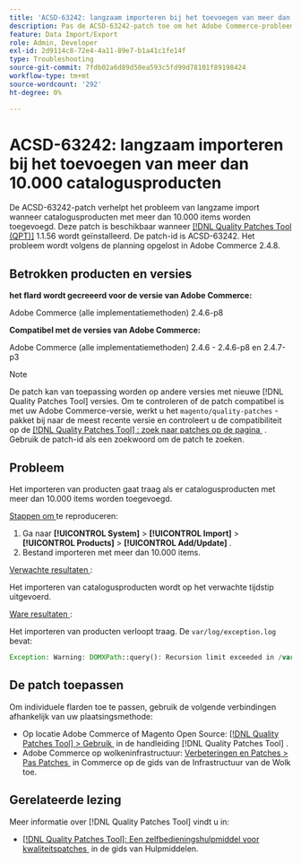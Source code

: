 ```yaml
---
title: 'ACSD-63242: langzaam importeren bij het toevoegen van meer dan 10.000 catalogusproducten'
description: Pas de ACSD-63242-patch toe om het Adobe Commerce-probleem van trage import te verhelpen wanneer catalogusproducten met meer dan 10.000 items worden toegevoegd.
feature: Data Import/Export
role: Admin, Developer
exl-id: 2d9114c8-72e4-4a11-89e7-b1a41c1fe14f
type: Troubleshooting
source-git-commit: 7fdb02a6d89d50ea593c5fd99d78101f89198424
workflow-type: tm+mt
source-wordcount: '292'
ht-degree: 0%

---
```


# ACSD-63242: langzaam importeren bij het toevoegen van meer dan 10.000 catalogusproducten

De ACSD-63242-patch verhelpt het probleem van langzame import wanneer catalogusproducten met meer dan 10.000 items worden toegevoegd. Deze patch is beschikbaar wanneer [[!DNL Quality Patches Tool (QPT)]](/help/tools/quality-patches-tool/quality-patches-tool-to-self-serve-quality-patches.md) 1.1.56 wordt geïnstalleerd. De patch-id is ACSD-63242. Het probleem wordt volgens de planning opgelost in Adobe Commerce 2.4.8.

## Betrokken producten en versies

**het flard wordt gecreeerd voor de versie van Adobe Commerce:**

Adobe Commerce (alle implementatiemethoden) 2.4.6-p8

**Compatibel met de versies van Adobe Commerce:**

Adobe Commerce (alle implementatiemethoden) 2.4.6 - 2.4.6-p8 en 2.4.7-p3

>[!NOTE]
>
>De patch kan van toepassing worden op andere versies met nieuwe [!DNL Quality Patches Tool] versies. Om te controleren of de patch compatibel is met uw Adobe Commerce-versie, werkt u het `magento/quality-patches` -pakket bij naar de meest recente versie en controleert u de compatibiliteit op de [[!DNL Quality Patches Tool] : zoek naar patches op de pagina &#x200B;](https://experienceleague.adobe.com/tools/commerce-quality-patches/index.html?lang=nl-NL) . Gebruik de patch-id als een zoekwoord om de patch te zoeken.

## Probleem

Het importeren van producten gaat traag als er catalogusproducten met meer dan 10.000 items worden toegevoegd.

<u> Stappen om </u> te reproduceren:

1. Ga naar **[!UICONTROL System]** > **[!UICONTROL Import]** > **[!UICONTROL Products]** > **[!UICONTROL Add/Update]** .
1. Bestand importeren met meer dan 10.000 items.

<u> Verwachte resultaten </u>:

Het importeren van catalogusproducten wordt op het verwachte tijdstip uitgevoerd.

<u> Ware resultaten </u>:

Het importeren van producten verloopt traag. De `var/log/exception.log` bevat:

```PHP
Exception: Warning: DOMXPath::query(): Recursion limit exceeded in /var/www/html/lib/internal/Magento/Framework/Validator/HTML/ConfigurableWYSIWYGValidator.php on line 114 in /var/www/html/lib/internal/Magento/Framework/App/ErrorHandler.php:62
```

## De patch toepassen

Om individuele flarden toe te passen, gebruik de volgende verbindingen afhankelijk van uw plaatsingsmethode:

* Op locatie Adobe Commerce of Magento Open Source: [[!DNL Quality Patches Tool] > Gebruik &#x200B;](/help/tools/quality-patches-tool/usage.md) in de handleiding [!DNL Quality Patches Tool] .
* Adobe Commerce op wolkeninfrastructuur: [&#x200B; Verbeteringen en Patches > Pas Patches &#x200B;](https://experienceleague.adobe.com/docs/commerce-cloud-service/user-guide/develop/upgrade/apply-patches.html?lang=nl-NL) in Commerce op de gids van de Infrastructuur van de Wolk toe.


## Gerelateerde lezing

Meer informatie over [!DNL Quality Patches Tool] vindt u in:

* [[!DNL Quality Patches Tool]: Een zelfbedieningshulpmiddel voor kwaliteitspatches &#x200B;](/help/tools/quality-patches-tool/quality-patches-tool-to-self-serve-quality-patches.md) in de gids van Hulpmiddelen.

